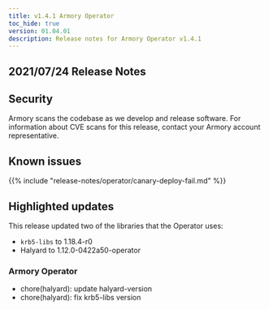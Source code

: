 ```yaml
---
title: v1.4.1 Armory Operator
toc_hide: true
version: 01.04.01
description: Release notes for Armory Operator v1.4.1
---
```


## 2021/07/24 Release Notes

## Security

Armory scans the codebase as we develop and release software. For information about CVE scans for this release, contact your Armory account representative.

## Known issues

{{% include "release-notes/operator/canary-deploy-fail.md" %}}

## Highlighted updates

This release updated two of the libraries that the Operator uses:
- `krb5-libs` to 1.18.4-r0
- Halyard to 1.12.0-0422a50-operator

### Armory Operator

* chore(halyard): update halyard-version
* chore(halyard): fix krb5-libs version

